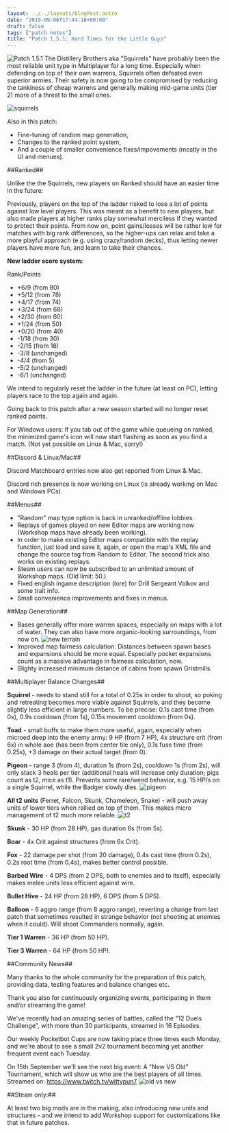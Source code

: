 ```yaml
---
layout: ../../layouts/BlogPost.astro
date: "2019-09-06T17:44:16+00:00"
draft: false
tags: ["patch notes"]
title: "Patch 1.5.1: Hard Times for the Little Guys"
---
```


![Patch 1.5.1](https://i.imgur.com/uRWFhP4.png)
The Distillery Brothers aka "Squirrels" have probably been the most reliable unit type in Multiplayer for a long time. Especially when defending on top of their own warrens, Squirrels often defeated even superior armies. Their safety is now going to be compromised by reducing the tankiness of cheap warrens and generally making mid-game units (tier 2) more of a threat to the small ones.

![squirrels](https://i.imgur.com/Qs80spD.gif)

Also in this patch:

- Fine-tuning of random map generation,
- Changes to the ranked point system,
- And a couple of smaller convenience fixes/impovements (mostly in the UI and menues).

##Ranked##

Unlike the the Squirrels, new players on Ranked should have an easier time in the future:

Previously, players on the top of the ladder risked to lose a lot of points against low level players. This was meant as a benefit to new players, but also made players at higher ranks play somewhat merciless if they wanted to protect their points. From now on, point gains/losses will be rather low for matches with big rank differences, so the higher-ups can relax and take a more playful approach (e.g. using crazy/random decks), thus letting newer players have more fun, and learn to take their chances.

**New ladder score system:**

Rank/Points

- +6/9 (from 80)
- +5/12 (from 78)
- +4/17 (from 74)
- +3/24 (from 68)
- +2/30 (from 60)
- +1/24 (from 50)
- +0/20 (from 40)
- -1/18 (from 30)
- -2/15 (from 16)
- -3/8 (unchanged)
- -4/4 (from 5)
- -5/2 (unchanged)
- -6/1 (unchanged)

We intend to regularly reset the ladder in the future (at least on PC), letting players race to the top again and again.

Going back to this patch after a new season started will no longer reset ranked points.

For Windows users: If you tab out of the game while queueing on ranked, the minimized game's icon will now start flashing as soon as you find a match. (Not yet possible on Linux & Mac, sorry!)

##Discord & Linux/Mac##

Discord Matchboard entries now also get reported from Linux & Mac.

Discord rich presence is now working on Linux (is already working on Mac and Windows PCs).

##Menus##

- "Random" map type option is back in unranked/offline lobbies.
- Replays of games played on new Editor maps are working now (Workshop maps have already been working).
- In order to make existing Editor maps compatible with the replay function, just load and save it, again, or open the map's XML file and change the source tag from Random to Editor. The second trick also works on existing replays.
- Steam users can now be subscribed to an unlimited amount of Workshop maps. (Old limit: 50.)
- Fixed english ingame description (lore) for Drill Sergeant Volkov and some trait info.
- Small convenience improvements and fixes in menus.

##Map Generation##

- Bases generally offer more warren spaces, especially on maps with a lot of water. They can also have more organic-looking surroundings, from now on.
  ![new terrain](https://i.imgur.com/nbYGwzw.gif)
- Improved map fairness calculation: Distances between spawn bases and expansions should be more equal. Especially pocket expansions count as a massive advantage in fairness calculation, now.
- Slighty increased minimum distance of cabins from spawn Gristmills.

##Multiplayer Balance Changes##

**Squirrel** - needs to stand still for a total of 0.25s in order to shoot, so poking and retreating becomes more viable against Squirrels, and they become slightly less efficient in large numbers. To be precise: 0.1s cast time (from 0s), 0.9s cooldown (from 1s), 0.15s movement cooldown (from 0s).

**Toad** - small buffs to make them more useful, again, especially when microed deep into the enemy army: 9 HP (from 7 HP), 4x structure crit (from 6x) in whole aoe (has been from center tile only), 0.1s fuse time (from 0.25s), +3 damage on their actual target (from 0).

**Pigeon** - range 3 (from 4), duration 1s (from 2s), cooldown 1s (from 2s), will only stack 3 heals per tier (additional heals will increase only duration; pigs count as t2, mice as t1). Prevents some rare/weird behavior, e.g. 15 HP/s on a single Squirrel, while the Badger slowly dies.
![pigeon](https://i.imgur.com/ule7Ade.gif)

**All t2 units** (Ferret, Falcon, Skunk, Chameleon, Snake) - will push away units of lower tiers when rallied on top of them. This makes micro management of t2 much more reliable.
![t2](https://i.imgur.com/QdomVQc.gif)

**Skunk** - 30 HP (from 28 HP), gas duration 6s (from 5s).

**Boar** - 4x Crit against structures (from 6x Crit).

**Fox** - 22 damage per shot (from 20 damage), 0.4s cast time (from 0.2s), 0.2s root time (from 0.4s), makes better control possible.

**Barbed Wire** - 4 DPS (from 2 DPS, both to enemies and to itself), especially makes melee units less efficient against wire.

**Bullet Hive** - 24 HP (from 28 HP), 6 DPS (from 5 DPS).

**Balloon** - 6 aggro range (from 8 aggro range), reverting a change from last patch that sometimes resulted in strange behavior (not shooting at enemies when it could). Will shoot Commanders normally, again.

**Tier 1 Warren** - 36 HP (from 50 HP).

**Tier 3 Warren** - 64 HP (from 50 HP).

##Community News##

Many thanks to the whole community for the preparation of this patch, providing data, testing features and balance changes etc.

Thank you also for continuously organizing events, participating in them and/or streaming the game!

We've recently had an amazing series of battles, called the "12 Duels Challenge", with more than 30 participants, streamed in 16 Episodes.

Our weekly Pocketbot Cups are now taking place three times each Monday, and we're about to see a small 2v2 tournament becoming yet another frequent event each Tuesday.

On 15th September we'll see the next big event: A "New VS Old" Tournament, which will show us who are the best players of all times. Streamed on: https://www.twitch.tv/wittypun7
![old vs new](https://i.imgur.com/t2Lsxhe.png)

##Steam only:##

At least two big mods are in the making, also introducing new units and structures - and we intend to add Workshop support for customizations like that in future patches.
